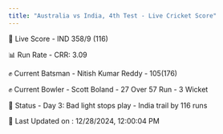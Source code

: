 ```yaml
---
title: "Australia vs India, 4th Test - Live Cricket Score"
---
```


🔴 Live Score - IND 358/9 (116)  

📊 Run Rate - CRR: 3.09  

✊ Current Batsman - Nitish Kumar Reddy - 105(176)  

✊ Current Bowler - Scott Boland - 27 Over 57 Run - 3 Wicket  

📑 Status - Day 3: Bad light stops play - India trail by 116 runs

📝 Last Updated on : 12/28/2024, 12:00:04 PM  

